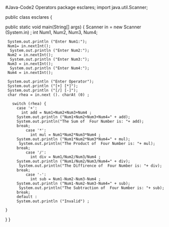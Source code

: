 #Java-Code2 Operators
package esclares;
import java.util.Scanner;

public class esclares {

 public static void main(String[] args) {
     Scanner in = new Scanner (System.in) ;
     int Num1, Num2, Num3, Num4;
     
     System.out.println ("Enter Num1:");
     Num1= in.nextInt();
      System.out.println ("Enter Num2:");
     Num2 = in.nextInt();
      System.out.println ("Enter Num3:");
     Num3 = in.nextInt();
      System.out.println ("Enter Num4:");
     Num4 = in.nextInt();
     
     System.out.println ("Enter Operator");
     System.out.println ("[+] [*]");
     System.out.println ("[/] [-]");
     char rhea = in.next (). charAt (0) ;
   
       switch (rhea) {
         case '+':
           int add = Num1+Num2+Num3+Num4 ;
         System.out.println ("Num1+Num2+Num3+Num4=" + add);
         System.out.println("The Sum of  Four Number is: "+ add);
         break;
             case '*':
               int mul = Num1*Num2*Num3*Num4 ;
         System.out.println ("Num1*Num2*Num3*Num4=" + mul);
          System.out.println("The Product of  Four Number is: "+ mul);
         break;
             case '/':
               int div = Num1/Num2/Num3/Num4 ;
         System.out.println ("Num1/Num2/Num3/Num4=" + div);
          System.out.println("The Diffirence of  Four Number is: "+ div);
         break;
             case '-':
               int sub = Num1-Num2-Num3-Num4 ;
         System.out.println ("Num1-Num2-Num3-Num4=" + sub);
          System.out.println("The Subtraction of  Four Number is: "+ sub);
         break;      
         default :
         System.out.println ("Invalid") ;  
     
    }
  }
}

